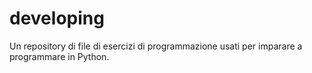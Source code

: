# developing
Un repository di file di esercizi di programmazione usati per imparare a programmare in Python.
